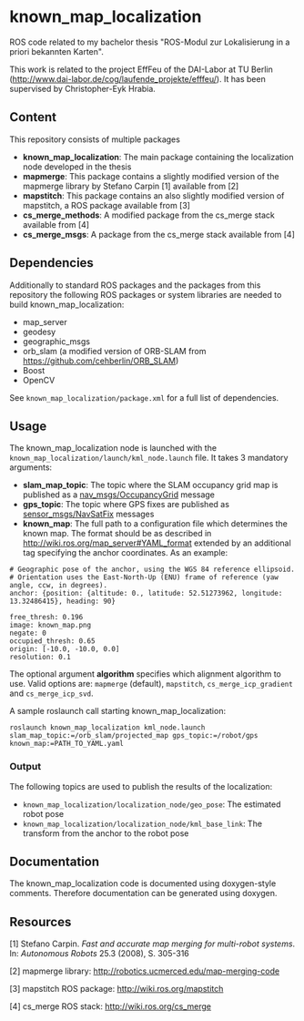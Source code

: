 # known_map_localization
ROS code related to my bachelor thesis "ROS-Modul zur Lokalisierung in a priori bekannten Karten".

This work is related to the project EffFeu of the DAI-Labor at TU Berlin (http://www.dai-labor.de/cog/laufende_projekte/efffeu/). It has been supervised by Christopher-Eyk Hrabia.

## Content
This repository consists of multiple packages

- **known_map_localization**: The main package containing the localization node developed in the thesis
- **mapmerge**: This package contains a slightly modified version of the mapmerge library by Stefano Carpin [1] available from [2]
- **mapstitch**: This package contains an also slightly modified version of mapstitch, a ROS package available from [3]
- **cs_merge_methods**: A modified package from the cs_merge stack available from [4]
- **cs_merge_msgs**: A package from the cs_merge stack available from [4]

## Dependencies
Additionally to standard ROS packages and the packages from this repository the following ROS packages or system libraries are needed to build known_map_localization:

- map_server
- geodesy
- geographic_msgs
- orb_slam (a modified version of ORB-SLAM from https://github.com/cehberlin/ORB_SLAM)
- Boost
- OpenCV

See `known_map_localization/package.xml` for a full list of dependencies.

## Usage
The known_map_localization node is launched with the `known_map_localization/launch/kml_node.launch` file. It takes 3 mandatory arguments:

- **slam_map_topic**: The topic where the SLAM occupancy grid map is published as a [nav_msgs/OccupancyGrid](http://docs.ros.org/indigo/api/nav_msgs/html/msg/OccupancyGrid.html) message
- **gps_topic**: The topic where GPS fixes are published as [sensor_msgs/NavSatFix](http://docs.ros.org/api/sensor_msgs/html/msg/NavSatFix.html) messages
- **known_map**: The full path to a configuration file which determines the known map. The format should be as described in http://wiki.ros.org/map_server#YAML_format extended by an additional tag specifying the anchor coordinates. As an example:

```
# Geographic pose of the anchor, using the WGS 84 reference ellipsoid.
# Orientation uses the East-North-Up (ENU) frame of reference (yaw angle, ccw, in degrees). 
anchor: {position: {altitude: 0., latitude: 52.51273962, longitude: 13.32486415}, heading: 90}

free_thresh: 0.196
image: known_map.png
negate: 0
occupied_thresh: 0.65
origin: [-10.0, -10.0, 0.0]
resolution: 0.1
```

The optional argument **algorithm** specifies which alignment algorithm to use. Valid options are: `mapmerge` (default), `mapstitch`, `cs_merge_icp_gradient` and `cs_merge_icp_svd`.

A sample roslaunch call starting known_map_localization:

```
roslaunch known_map_localization kml_node.launch slam_map_topic:=/orb_slam/projected_map gps_topic:=/robot/gps known_map:=PATH_TO_YAML.yaml
```

### Output
The following topics are used to publish the results of the localization:

- `known_map_localization/localization_node/geo_pose`: The estimated robot pose
- `known_map_localization/localization_node/kml_base_link`: The transform from the anchor to the robot pose

## Documentation

The known_map_localization code is documented using doxygen-style comments. Therefore documentation can be generated using doxygen.

## Resources
[1] Stefano Carpin. *Fast and accurate map merging for multi-robot systems*. In: *Autonomous Robots* 25.3 (2008), S. 305-316

[2] mapmerge library: http://robotics.ucmerced.edu/map-merging-code

[3] mapstitch ROS package: http://wiki.ros.org/mapstitch

[4] cs_merge ROS stack: http://wiki.ros.org/cs_merge
